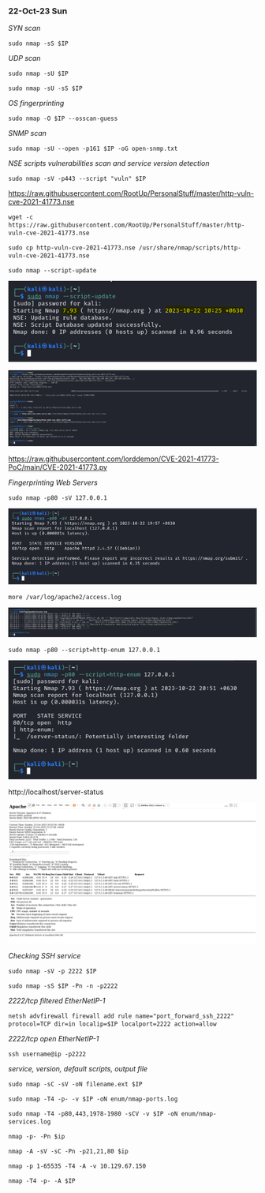 ### 22-Oct-23 Sun

*SYN scan*

```
sudo nmap -sS $IP
```

*UDP scan*

```
sudo nmap -sU $IP
```

```
sudo nmap -sU -sS $IP
```

*OS fingerprinting*

```
sudo nmap -O $IP --osscan-guess
```

*SNMP scan*

```
sudo nmap -sU --open -p161 $IP -oG open-snmp.txt
```

*NSE scripts vulnerabilities scan and service version detection*

```
sudo nmap -sV -p443 --script "vuln" $IP
```

https://raw.githubusercontent.com/RootUp/PersonalStuff/master/http-vuln-cve-2021-41773.nse

```
wget -c https://raw.githubusercontent.com/RootUp/PersonalStuff/master/http-vuln-cve-2021-41773.nse
```

```
sudo cp http-vuln-cve-2021-41773.nse /usr/share/nmap/scripts/http-vuln-cve-2021-41773.nse
```

```
sudo nmap --script-update
```

![](Pasted%20image%2020231022102649.png)

![](Pasted%20image%2020231022103433.png)

https://raw.githubusercontent.com/lorddemon/CVE-2021-41773-PoC/main/CVE-2021-41773.py

*Fingerprinting Web Servers*

```
sudo nmap -p80 -sV 127.0.0.1
```

![](Pasted%20image%2020231022195816.png)

```
more /var/log/apache2/access.log
```

![](Pasted%20image%2020231022195856.png)

```
sudo nmap -p80 --script=http-enum 127.0.0.1
```

![](Pasted%20image%2020231022205235.png)

http://localhost/server-status

![](Pasted%20image%2020231022205424.png)

*Checking SSH service*

```
sudo nmap -sV -p 2222 $IP
```

```
sudo nmap -sS $IP -Pn -n -p2222
```

*2222/tcp filtered EtherNetIP-1*

```
netsh advfirewall firewall add rule name="port_forward_ssh_2222" protocol=TCP dir=in localip=$IP localport=2222 action=allow
```

*2222/tcp open EtherNetIP-1*

```
ssh username@ip -p2222
```

*service, version, default scripts, output file*

```
sudo nmap -sC -sV -oN filename.ext $IP
```

```
sudo nmap -T4 -p- -v $IP -oN enum/nmap-ports.log
```

```
sudo nmap -T4 -p80,443,1978-1980 -sCV -v $IP -oN enum/nmap-services.log
```

```
nmap -p- -Pn $ip
```

```
nmap -A -sV -sC -Pn -p21,21,80 $ip
```

```
nmap -p 1-65535 -T4 -A -v 10.129.67.150
```

```
nmap -T4 -p- -A $IP
```

